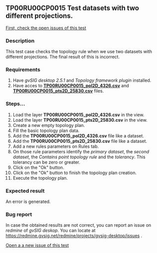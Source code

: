 ## TP00RU00CP0015 Test datasets with two different projections.

[First, check the open issues of this test](https://redmine.gvsig.net/redmine/projects/gvsig-desktop/issues?utf8=%E2%9C%93&set_filter=1&f%5B%5D=status_id&op%5Bstatus_id%5D=o&f%5B%5D=subject&op%5Bsubject%5D=%7E&v%5Bsubject%5D%5B%5D=TP00RU00CP0015&f%5B%5D=&c%5B%5D=tracker&c%5B%5D=status&c%5B%5D=priority&c%5B%5D=subject&c%5B%5D=assigned_to&c%5B%5D=updated_on&group_by=)

### Description

This test case checks the topology rule when we use two datasets with different projections. The final result of this is incorrect.

### Requirements

1. Have *gvSIG desktop 2.5.1* and *Topology framework plugin* installed.
2. Have acces to [**TP00RU00CP0015_pol2D_4326.csv**](https://github.com/jolicar/TopologyRuleContainsPointPolygon/blob/master/testing/cases/TP00_TopologyRules/RU00_ContainsPoint/CP0015_dif_proj/TP00RU00CP0015_pol2D_4326.csv) and [**TP00RU00CP0015_pts2D_25830.csv**](https://github.com/jolicar/TopologyRuleContainsPointPolygon/blob/master/testing/cases/TP00_TopologyRules/RU00_ContainsPoint/CP0015_dif_proj/TP00RU00CP0015_pts2D_25830.csv) files.

### Steps...

1. Load the layer **TP00RU00CP0015_pol2D_4326.csv** in the view.
2. Load the layer **TP00RU00CP0015_pts2D_25830.csv** in the view.
3. Create a new empty topology plan.
4. Fill the basic topology plan data.
5. Add the **TP00RU00CP0015_pol2D_4326.csv** file like a dataset.
6. Add the **TP00RU00CP0015_pts2D_25830.csv** file like a dataset.
7. Add a new rules parameters on Rules tab.
8. On those rule parameters identify the *primary dataset*, the *second dataset*, the *Contains point topology rule* and the *tolerancy*. This tolerancy can be zero or greater.
9. Click on the "Ok" button.
10. Click on the "Ok" button to finish the topology plan creation.
11. Execute the topology plan.

### Expected result

An error is generated.


### Bug report


In case the obtained results are not correct, you can report an issue on *redmine* of *gvSIG deskop*. You can locate at
https://redmine.gvsig.net/redmine/projects/gvsig-desktop/issues .

[Open a a new issue of this test](https://redmine.gvsig.net/redmine/projects/gvsig-desktop/issues/new?issue[subject]=TP00RU00CP0015+Test+datasets+with+two+different+projections)